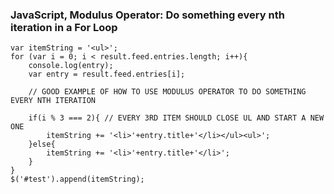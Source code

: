 ### JavaScript, Modulus Operator: Do something every nth iteration in a For Loop
```
var itemString = '<ul>';
for (var i = 0; i < result.feed.entries.length; i++){
	console.log(entry);
	var entry = result.feed.entries[i];

	// GOOD EXAMPLE OF HOW TO USE MODULUS OPERATOR TO DO SOMETHING EVERY NTH ITERATION

	if(i % 3 === 2){ // EVERY 3RD ITEM SHOULD CLOSE UL AND START A NEW ONE
		itemString += '<li>'+entry.title+'</li></ul><ul>';
	}else{
		itemString += '<li>'+entry.title+'</li>';
	}
}
$('#test').append(itemString);
```